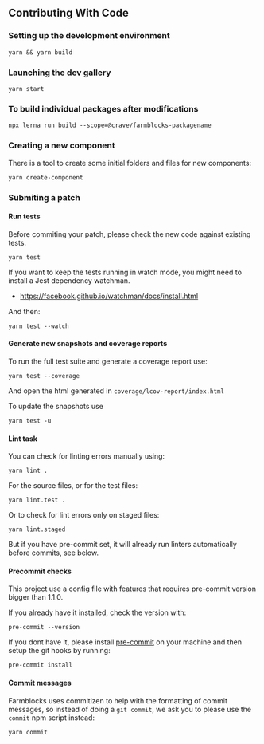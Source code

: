 ## Contributing With Code

### Setting up the development environment

```
yarn && yarn build
```

### Launching the dev gallery

```
yarn start
```

### To build individual packages after modifications

```
npx lerna run build --scope=@crave/farmblocks-packagename
```

### Creating a new component

There is a tool to create some initial folders and files for new components:

```
yarn create-component
```

### Submiting a patch

#### Run tests

Before commiting your patch, please check the new code against existing tests.

```
yarn test
```

If you want to keep the tests running in watch mode, you might need to install
a Jest dependency watchman.

* https://facebook.github.io/watchman/docs/install.html

And then:

```
yarn test --watch
```

#### Generate new snapshots and coverage reports

To run the full test suite and generate a coverage report use:

```
yarn test --coverage
```

And open the html generated in `coverage/lcov-report/index.html`

To update the snapshots use

```
yarn test -u
```

#### Lint task

You can check for linting errors manually using:

```
yarn lint .
```

For the source files, or for the test files:

```
yarn lint.test .
```

Or to check for lint errors only on staged files:

```
yarn lint.staged
```

But if you have pre-commit set, it will already run linters automatically before commits, see below.

#### Precommit checks

This project use a config file with features that requires pre-commit
version bigger than 1.1.0.

If you already have it installed, check the version with:

```
pre-commit --version
```

If you dont have it, please install
[pre-commit](http://pre-commit.com/) on your machine and then
setup the git hooks by running:

```
pre-commit install
```

#### Commit messages

Farmblocks uses commitizen to help with the formatting of commit messages,
so instead of doing a `git commit`, we ask you to please use the `commit`
npm script instead:

```
yarn commit
```
